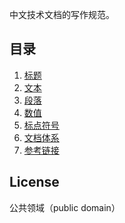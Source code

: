 中文技术文档的写作规范。

## 目录

1. [标题](docs/title.md)
1. [文本](Test/文档编写/docs/text.md)
1. [段落](docs/paragraph.md)
1. [数值](docs/number.md)
1. [标点符号](docs/marks.md)
1. [文档体系](docs/structure.md)
1. [参考链接](docs/reference.md)

## License

公共领域（public domain）
